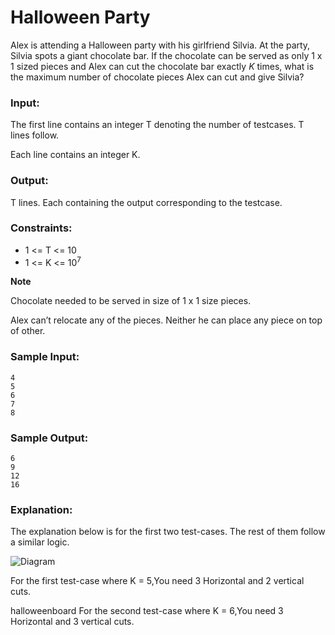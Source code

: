 Halloween Party
===============

Alex is attending a Halloween party with his girlfriend Silvia. At the party, Silvia spots a giant chocolate bar. If the chocolate can be served as only 1 x 1 sized pieces and Alex can cut the chocolate bar exactly *K* times, what is the maximum number of chocolate pieces Alex can cut and give Silvia?

### Input:

The first line contains an integer T denoting the number of testcases. T lines follow.

Each line contains an integer K.

### Output:

T lines. Each containing the output corresponding to the testcase.

### Constraints:

* 1 <= T <= 10
* 1 <= K <= 10<sup>7</sup>

**Note**

Chocolate needed to be served in size of 1 x 1 size pieces.

Alex can’t relocate any of the pieces. Neither he can place any piece on top of other.

### Sample Input:

    4
    5
    6
    7
    8

### Sample Output:

    6
    9
    12
    16

### Explanation:

The explanation below is for the first two test-cases. The rest of them follow a similar logic.

![Diagram](https://hr-challenge-images.s3.amazonaws.com/halloween-party.jpg)

For the first test-case where K = 5,You need 3 Horizontal and 2 vertical cuts. 

halloweenboard For the second test-case where K = 6,You need 3 Horizontal and 3 vertical cuts.
